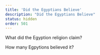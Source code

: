 ```yaml
---
title: 'Did the Egyptians Believe'
description: "Did the Egyptians Believe"
status: hidden
order: 501
---
```


What did the Egyption religion claim?

How many Egpytions believed it?
